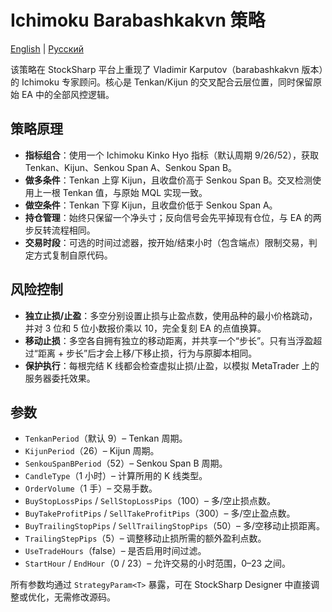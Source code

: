 # Ichimoku Barabashkakvn 策略
[English](README.md) | [Русский](README_ru.md)

该策略在 StockSharp 平台上重现了 Vladimir Karputov（barabashkakvn 版本）的 Ichimoku 专家顾问。核心是 Tenkan/Kijun 的交叉配合云层位置，同时保留原始 EA 中的全部风控逻辑。

## 策略原理

- **指标组合**：使用一个 Ichimoku Kinko Hyo 指标（默认周期 9/26/52），获取 Tenkan、Kijun、Senkou Span A、Senkou Span B。
- **做多条件**：Tenkan 上穿 Kijun，且收盘价高于 Senkou Span B。交叉检测使用上一根 Tenkan 值，与原始 MQL 实现一致。
- **做空条件**：Tenkan 下穿 Kijun，且收盘价低于 Senkou Span A。
- **持仓管理**：始终只保留一个净头寸；反向信号会先平掉现有仓位，与 EA 的两步反转流程相同。
- **交易时段**：可选的时间过滤器，按开始/结束小时（包含端点）限制交易，判定方式复制自原代码。

## 风险控制

- **独立止损/止盈**：多空分别设置止损与止盈点数，使用品种的最小价格跳动，并对 3 位和 5 位小数报价乘以 10，完全复刻 EA 的点值换算。
- **移动止损**：多空各自拥有独立的移动距离，并共享一个“步长”。只有当浮盈超过“距离 + 步长”后才会上移/下移止损，行为与原脚本相同。
- **保护执行**：每根完结 K 线都会检查虚拟止损/止盈，以模拟 MetaTrader 上的服务器委托效果。

## 参数

- `TenkanPeriod`（默认 9）– Tenkan 周期。
- `KijunPeriod`（26）– Kijun 周期。
- `SenkouSpanBPeriod`（52）– Senkou Span B 周期。
- `CandleType`（1 小时）– 计算所用的 K 线类型。
- `OrderVolume`（1 手）– 交易手数。
- `BuyStopLossPips` / `SellStopLossPips`（100）– 多/空止损点数。
- `BuyTakeProfitPips` / `SellTakeProfitPips`（300）– 多/空止盈点数。
- `BuyTrailingStopPips` / `SellTrailingStopPips`（50）– 多/空移动止损距离。
- `TrailingStepPips`（5）– 调整移动止损所需的额外盈利点数。
- `UseTradeHours`（false）– 是否启用时间过滤。
- `StartHour` / `EndHour`（0 / 23）– 允许交易的小时范围，0–23 之间。

所有参数均通过 `StrategyParam<T>` 暴露，可在 StockSharp Designer 中直接调整或优化，无需修改源码。
